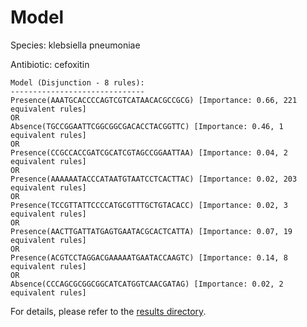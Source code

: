 
# Model

Species: klebsiella pneumoniae

Antibiotic: cefoxitin

```
Model (Disjunction - 8 rules):
------------------------------
Presence(AAATGCACCCCAGTCGTCATAACACGCCGCG) [Importance: 0.66, 221 equivalent rules]
OR
Absence(TGCCGGAATTCGGCGGCGACACCTACGGTTC) [Importance: 0.46, 1 equivalent rules]
OR
Presence(CCGCCACCGATCGCATCGTAGCCGGAATTAA) [Importance: 0.04, 2 equivalent rules]
OR
Presence(AAAAAATACCCATAATGTAATCCTCACTTAC) [Importance: 0.02, 203 equivalent rules]
OR
Presence(TCCGTTATTCCCCATGCGTTTGCTGTACACC) [Importance: 0.02, 3 equivalent rules]
OR
Presence(AACTTGATTATGAGTGAATACGCACTCATTA) [Importance: 0.07, 19 equivalent rules]
OR
Presence(ACGTCCTAGGACGAAAAATGAATACCAAGTC) [Importance: 0.14, 8 equivalent rules]
OR
Absence(CCCAGCGCGGCGGCATCATGGTCAACGATAG) [Importance: 0.02, 2 equivalent rules]

```

For details, please refer to the [results directory](../../../../../results/scm_b/klebsiella+pneumoniae/cefoxitin/repeat_1/).

